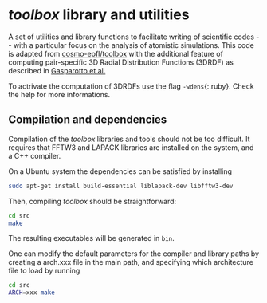 *toolbox* library and utilities
===============================

A set of utilities and library functions to facilitate writing of 
scientific codes -- with a particular focus on the analysis of 
atomistic simulations. This code is adapted from 
[cosmo-epfl/toolbox](https://github.com/cosmo-epfl/toolbox) with 
the additional feature of computing pair-specific 3D Radial Distribution Functions (3DRDF)
as described in [Gasparotto et al.](https://pubs.acs.org/doi/abs/10.1021/acs.jctc.5b01138)

To actrivate the computation of 3DRDFs use the flag `-wdens`{:.ruby}. Check the help
for more informations.

Compilation and dependencies
----------------------------

Compilation of the *toolbox* libraries and tools should not be too
difficult. It requires that FFTW3 and LAPACK libraries are installed
on the system, and a C++ compiler. 

On a Ubuntu system the dependencies can be satisfied by installing

```bash
sudo apt-get install build-essential liblapack-dev libfftw3-dev
```
Then, compiling *toolbox* should be straightforward:

```bash
cd src
make
```

The resulting executables will be generated in `bin`.

One can modify the default parameters for the compiler and library 
paths by creating a arch.xxx file in the main path, and specifying
which architecture file to load by running

```bash
cd src
ARCH=xxx make
```


 
